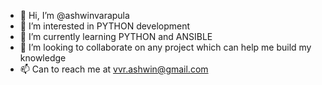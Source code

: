 - 👋 Hi, I’m @ashwinvarapula
- 👀 I’m interested in PYTHON development
- 🌱 I’m currently learning PYTHON and ANSIBLE
- 💞️ I’m looking to collaborate on any project which can help me build my knowledge
- 📫 Can to reach me at vvr.ashwin@gmail.com

<!---
ashwinvarapula/ashwinvarapula is a ✨ special ✨ repository because its `README.md` (this file) appears on your GitHub profile.
You can click the Preview link to take a look at your changes.
--->
